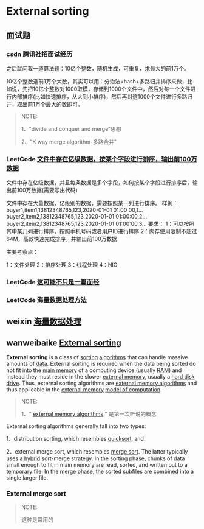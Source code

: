 # External sorting



## 面试题

### csdn [腾讯社招面试经历](https://blog.csdn.net/hong2511/article/details/81284498)

之后就问我一道算法题：10亿个整数，随机生成，可重复，求最大的前1万个。

10亿个整数选前1万个大数，其实可以用：分治法+hash+多路归并排序来做，比如说，先把10亿个整数对1000取模，存储到1000个文件中，然后对每一个文件进行内部排序(比如快速排序，从大到小排序)，然后再对这1000个文件进行多路归并，取出前1万个最大的数即可。

> NOTE: 
>
> 1、"divide and conquer and merge"思想
>
> 2、"K way merge algorithm-多路合并"

### LeetCode [文件中存在亿级数据，按某个字段进行排序，输出前100万数据](https://leetcode-cn.com/circle/discuss/fW1wqB/) 

文件中存在亿级数据，并且每条数据是多个字段，如何按某个字段进行排序后，输出前100万数据(需要写出代码)

文件中存在大量数据，亿级别的数据，需要按照某一列进行排序。
样例：
buyer1,item1,13812348765,123,2020-01-01 01:00:00,1…
buyer2,item2,13812348765,123,2020-01-01 01:00:00,2…
buyer2,item2,13812348765,123,2020-01-01 01:00:00,3…
要求：
1：可以按照其中某几列进行排序，按照手机号码或者用户ID进行排序
2：内存使用限制不超过64M，高效快速完成排序，并输出前100万数据

主要考察点：

1：文件处理
2：排序处理
3：线程处理
4：NIO

### LeetCode [这可能不只是一篇面经](https://leetcode-cn.com/circle/discuss/alVTol/)



### LeetCode [海量数据处理方法](https://leetcode-cn.com/circle/article/qlkHuN/)



## weixin [海量数据处理](https://mp.weixin.qq.com/s?__biz=Mzg5OTU3MjQ4Ng==&mid=2247485150&idx=1&sn=6df5f452631bc81005f08c04c01e8904&chksm=c05070b7f727f9a106b22158148e3ce8f1ff33627bac6f92b52dffa70fd8a705abae0f4c1d25&scene=132#wechat_redirect)



## wanweibaike [External sorting](https://en.wanweibaike.com/wiki-External%20sorting)

**External sorting** is a class of [sorting](https://en.wanweibaike.com/wiki-Sorting) [algorithms](https://en.wanweibaike.com/wiki-Algorithm) that can handle massive amounts of [data](https://en.wanweibaike.com/wiki-Data). External sorting is required when the data being sorted do not fit into the [main memory](https://en.wanweibaike.com/wiki-Main_memory) of a computing device (usually [RAM](https://en.wanweibaike.com/wiki-RAM)) and instead they must reside in the slower [external memory](https://en.wanweibaike.com/wiki-Auxiliary_memory), usually a [hard disk drive](https://en.wanweibaike.com/wiki-Hard_disk_drive). Thus, external sorting algorithms are [external memory algorithms](https://en.wanweibaike.com/wiki-External_memory_algorithm) and thus applicable in the [external memory](https://en.wanweibaike.com/wiki-External_memory_model) [model of computation](https://en.wanweibaike.com/wiki-Model_of_computation).

> NOTE: 
>
> 1、" [external memory algorithms](https://en.wanweibaike.com/wiki-External_memory_algorithm) " 是第一次听说的概念

External sorting algorithms generally fall into two types:

1、distribution sorting, which resembles [quicksort](https://en.wanweibaike.com/wiki-Quicksort), and 

2、external merge sort, which resembles [merge sort](https://en.wanweibaike.com/wiki-Merge_sort). The latter typically uses a [hybrid](https://en.wanweibaike.com/wiki-Hybrid_algorithm) sort-merge strategy. In the sorting phase, chunks of data small enough to fit in main memory are read, sorted, and written out to a temporary file. In the merge phase, the sorted subfiles are combined into a single larger file.

### External merge sort

> NOTE: 
>
> 这种是常用的

